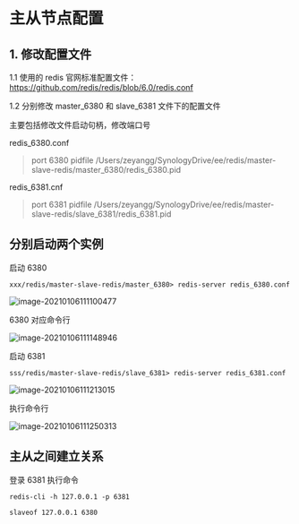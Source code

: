 # 主从节点配置

## 1. 修改配置文件

1.1 使用的 redis 官网标准配置文件：<https://github.com/redis/redis/blob/6.0/redis.conf>

1.2 分别修改 master_6380 和 slave_6381 文件下的配置文件

主要包括修改文件启动句柄，修改端口号

redis_6380.conf
> port 6380
> pidfile /Users/zeyangg/SynologyDrive/ee/redis/master-slave-redis/master_6380/redis_6380.pid

redis_6381.cnf

> port 6381
> pidfile /Users/zeyangg/SynologyDrive/ee/redis/master-slave-redis/slave_6381/redis_6381.pid

## 分别启动两个实例

启动 6380 

```
xxx/redis/master-slave-redis/master_6380> redis-server redis_6380.conf
```

![image-20210106111100477](https://cdn.jsdelivr.net/gh/HoldDie/img/20210106111101.png)

6380 对应命令行

![image-20210106111148946](https://cdn.jsdelivr.net/gh/HoldDie/img/20210106111148.png)

启动 6381

```
sss/redis/master-slave-redis/slave_6381> redis-server redis_6381.conf
```

![image-20210106111213015](https://cdn.jsdelivr.net/gh/HoldDie/img/20210106111213.png)

执行命令行

![image-20210106111250313](https://cdn.jsdelivr.net/gh/HoldDie/img/20210106111250.png)

## 主从之间建立关系

登录 6381 执行命令

```shell
redis-cli -h 127.0.0.1 -p 6381

slaveof 127.0.0.1 6380
```

